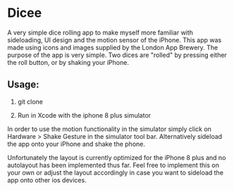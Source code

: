 # Dicee
A very simple dice rolling app to make myself more familiar with sideloading, UI design and the motion sensor of the iPhone.
This app was made using icons and images supplied by the London App Brewery.
The purpose of the app is very simple. Two dices are "rolled" by pressing either the roll button, or by shaking your iPhone.

## Usage:

1. git clone

2. Run in Xcode with the iphone 8 plus simulator

In order to use the motion functionality in the simulator simply click on Hardware > Shake Gesture in the simulator tool bar.
Alternatively sideload the app onto your iPhone and shake the phone.

Unfortunately the layout is currently optimized for the iPhone 8 plus and no autolayout has been implemented thus far. 
Feel free to implement this on your own or adjust the layout accordingly in case you want to sideload the app onto other ios devices.


